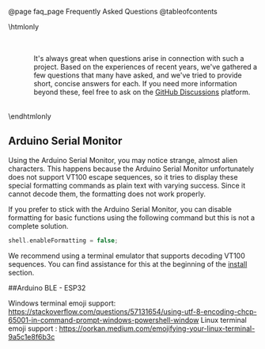 @page faq_page Frequently Asked Questions
@tableofcontents

\htmlonly
<div style="display:flex; align-items: center;">
    <div style="width:150px; height:150px; margin-right: 20px;">
        <lottie-player src="Thinking-face.json" background="transparent" speed="1" style="width: 100%; height: 100%;" direction="1" playMode="normal" autoplay></lottie-player>
    </div>
    <div>
        <p>It's always great when questions arise in connection with such a project. Based on the experiences of recent years, we've gathered a few questions that many have asked, and we've tried to provide short, concise answers for each. If you need more information beyond these, feel free to ask on the <a href='https://github.com/dani007200964/Shellminator/discussions'>GitHub Discussions</a> platform.
        </p>
    </div>
</div>
\endhtmlonly

## Arduino Serial Monitor

Using the Arduino Serial Monitor, you may notice strange, almost alien characters. This happens because the Arduino Serial Monitor unfortunately does not support VT100 escape sequences, so it tries to display these special formatting commands as plain text with varying success. Since it cannot decode them, the formatting does not work properly.

If you prefer to stick with the Arduino Serial Monitor, you can disable formatting for basic functions using the following command but this is not a complete solution.
```cpp
shell.enableFormatting = false;
```

We recommend using a terminal emulator that supports decoding VT100 sequences. You can find assistance for this at the beginning of the [install](installation_page.md) section.


##Arduino BLE - ESP32

Windows terminal emoji support: https://stackoverflow.com/questions/57131654/using-utf-8-encoding-chcp-65001-in-command-prompt-windows-powershell-window
Linux terminal emoji support : https://oorkan.medium.com/emojifying-your-linux-terminal-9a5c1e8f6b3c